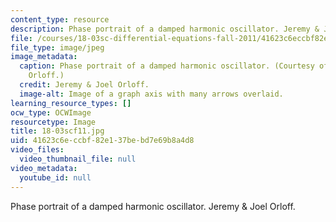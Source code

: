 ```yaml
---
content_type: resource
description: Phase portrait of a damped harmonic oscillator. Jeremy & Joel Orloff.
file: /courses/18-03sc-differential-equations-fall-2011/41623c6eccbf82e137bebd7e69b8a4d8_18-03scf11.jpg
file_type: image/jpeg
image_metadata:
  caption: Phase portrait of a damped harmonic oscillator. (Courtesy of Jeremy & Joel
    Orloff.)
  credit: Jeremy & Joel Orloff.
  image-alt: Image of a graph axis with many arrows overlaid.
learning_resource_types: []
ocw_type: OCWImage
resourcetype: Image
title: 18-03scf11.jpg
uid: 41623c6e-ccbf-82e1-37be-bd7e69b8a4d8
video_files:
  video_thumbnail_file: null
video_metadata:
  youtube_id: null
---
```

Phase portrait of a damped harmonic oscillator. Jeremy & Joel Orloff.

